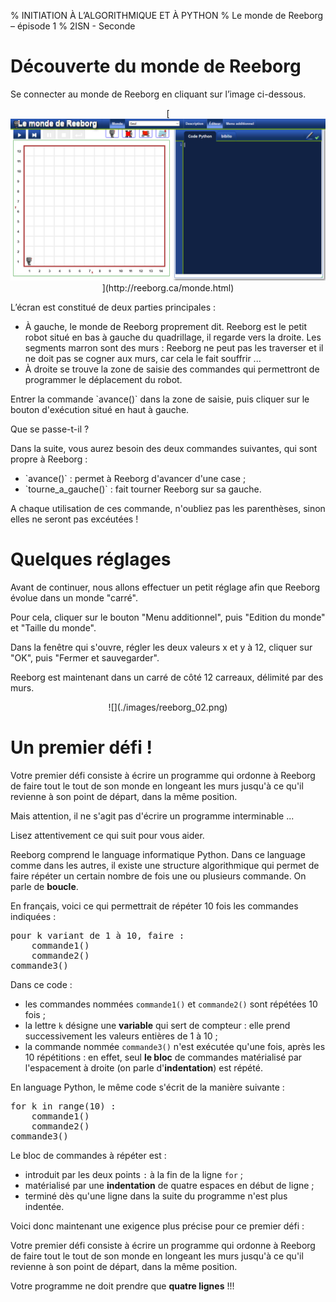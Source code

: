 % INITIATION À L’ALGORITHMIQUE ET À PYTHON
% Le monde de Reeborg – épisode 1
% 2ISN - Seconde

# Découverte du monde de Reeborg

Se connecter au monde de Reeborg en cliquant sur l’image ci-dessous.

<center>[<img src="./images/reeborg_01.png" width="600px" />](http://reeborg.ca/monde.html)</center>

L’écran est constitué de deux parties principales : 

* À gauche, le monde de Reeborg proprement dit. Reeborg est le petit robot situé en bas à gauche du quadrillage, il regarde vers la droite. Les segments marron sont des murs : Reeborg ne peut pas les traverser et il ne doit pas se cogner aux murs, car cela le fait souffrir ...
* À droite se trouve la zone de saisie des commandes qui permettront de programmer le déplacement du robot.

<div class="alert alert-info">
Entrer la commande `avance()` dans la zone de saisie, puis cliquer sur le bouton d'exécution situé en haut à gauche.
	
Que se passe-t-il ?
</div>

<div class="alert alert-danger">
Dans la suite, vous aurez besoin des deux commandes suivantes, qui sont propre à Reeborg : 
<ul>
<li> `avance()` : permet à Reeborg d'avancer d'une case ;</li>
<li> `tourne_a_gauche()` : fait tourner Reeborg sur sa gauche.</li>
</ul>
A chaque utilisation de ces commande, n'oubliez pas les parenthèses, sinon elles ne seront pas excéutées !
</div>

# Quelques réglages

Avant de continuer, nous allons effectuer un petit réglage afin que Reeborg évolue dans un monde "carré".

Pour cela, cliquer sur le bouton "Menu additionnel", puis "Edition du monde" et "Taille du monde".

Dans la fenêtre qui s'ouvre, régler les deux valeurs x et y à 12, cliquer sur "OK", puis "Fermer et sauvegarder".

Reeborg est maintenant dans un carré de côté 12 carreaux, délimité par des murs.

<center>![](./images/reeborg_02.png)</center>

# Un premier défi !

<div class="alert alert-info">
Votre premier défi consiste à écrire un programme qui ordonne à Reeborg de faire tout le tout de son monde en longeant les murs jusqu'à ce qu'il revienne à son point de départ, dans la même position.
</div>

Mais attention, il ne s'agit pas d'écrire un programme interminable ...

Lisez attentivement ce qui suit pour vous aider.

Reeborg comprend le language informatique Python. Dans ce language comme dans les autres, il existe une structure algorithmique qui permet de faire répéter un certain nombre de fois une ou plusieurs commande. On parle de **boucle**.

En français, voici ce qui permettrait de répéter 10 fois les commandes indiquées :

<pre>
pour k variant de 1 à 10, faire :
    commande1()
	commande2()
commande3()
</pre>

Dans ce code :
* les commandes nommées `commande1()` et `commande2()` sont répétées 10 fois ;
* la lettre `k` désigne une **variable** qui sert de compteur : elle prend successivement les valeurs entières de 1 à 10 ;
* la commande nommée `commande3()` n'est exécutée qu'une fois, après les 10 répétitions : en effet, seul **le bloc** de commandes matérialisé par l'espacement à droite (on parle d'**indentation**) est répété.

En language Python, le même code s'écrit de la manière suivante :

<pre class="brush: python">
for k in range(10) :
    commande1()
	commande2()
commande3()
</pre>

<div class="alert alert-danger">
Le bloc de commandes à répéter est :

* introduit par les deux points `:` à la fin de la ligne `for` ;
* matérialisé par une **indentation** de quatre espaces en début de ligne ;
* terminé dès qu'une ligne dans la suite du programme n'est plus indentée. 
</div>

Voici donc maintenant une exigence plus précise pour ce premier défi : 

<div class="alert alert-info">
Votre premier défi consiste à écrire un programme qui ordonne à Reeborg de faire tout le tout de son monde en longeant les murs jusqu'à ce qu'il revienne à son point de départ, dans la même position.

Votre programme ne doit prendre que **quatre lignes** !!!
</div>